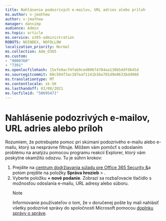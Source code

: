 ```yaml
---
title: Nahlásenie podozrivých e-mailov, URL adries alebo príloh
ms.author: v-jmathew
author: v-jmathew
manager: dansimp
audience: Admin
ms.topic: article
ms.service: o365-administration
ROBOTS: NOINDEX, NOFOLLOW
localization_priority: Normal
ms.collection: Adm_O365
ms.custom:
- "9000760"
- "7391"
ms.openlocfilehash: 15efe9acf4fab9ced09674784ea130b5ddfd645d
ms.sourcegitcommit: 60c504f3ac187eaf1141b3ba701d9e0633bdd968
ms.translationtype: MT
ms.contentlocale: sk-SK
ms.lasthandoff: 03/08/2021
ms.locfileid: "50695471"
---
```

# <a name="report-suspicious-emails-urls-or-attachments"></a>Nahlásenie podozrivých e-mailov, URL adries alebo príloh

Rozumiem, že potrebujete pomoc pri skúmaní podozrivého e-mailu alebo e-mailu, ktorý sa nesprávne filtruje. Môžem vám pomôcť s odoslaním problému na analýzu pomocou programu reakcií Explorer, ktorý vám poskytne okamžitú odozvu. Tu je súhrn krokov:

1. Prejdite na [centrum dodržiavania súladu pre Office 365 Security &](https://go.microsoft.com/fwlink/p/?linkid=2077143)a potom prejdite na položky **Správa hrozieb**  >  [](https://go.microsoft.com/fwlink/?linkid=2101521).
2. Vyberte položku **+ nové podanie**. Zobrazí sa rozbaľovacie tlačidlo s možnosťou odoslania e-mailu, URL adresy alebo súboru.
    > [!NOTE]
    > Informovanie používateľov o tom, že v doručenej pošte by mali nahlásiť všetky podozrivé správy do spoločnosti Microsoft pomocou [doplnku správy o správe](https://go.microsoft.com/fwlink/?linkid=2092385).
